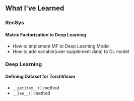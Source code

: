 ## What I've Learned

### RecSys
#### Matrix Factorization to Deep Learning
* How to implement MF to Deep Learning Model
* How to add variable(user supplement data) to DL model

### Deep Learning
#### Defining Dataset for TorchVision
* ``__getitem__()`` method
* ``__len__()`` method
